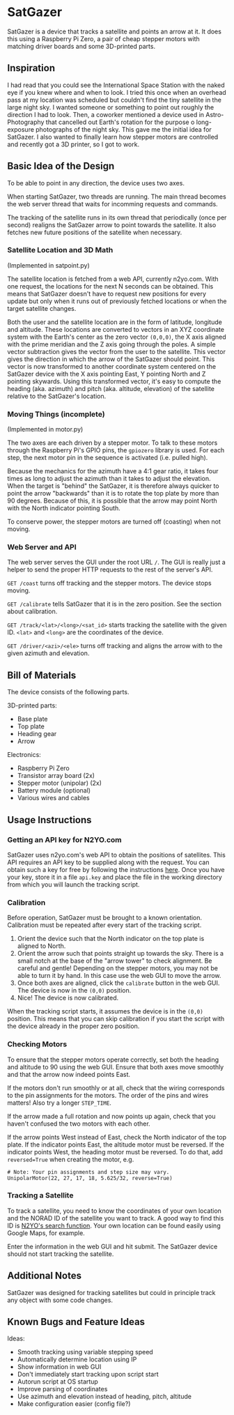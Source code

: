 # SatGazer

SatGazer is a device that tracks a satellite and points an arrow at it.
It does this using a Raspberry Pi Zero, a pair of cheap stepper motors with matching driver boards and some 3D-printed parts.

## Inspiration

I had read that you could see the International Space Station with the naked eye if you knew where and when to look.
I tried this once when an overhead pass at my location was scheduled but couldn't find the tiny satellite in the large night sky.
I wanted someone or something to point out roughly the direction I had to look.
Then, a coworker mentioned a device used in Astro-Photography that cancelled out Earth's rotation for the purpose o long-exposure photographs of the night sky.
This gave me the initial idea for SatGazer.
I also wanted to finally learn how stepper motors are controlled and recently got a 3D printer, so I got to work.

## Basic Idea of the Design

To be able to point in any direction, the device uses two axes.

When starting SatGazer, two threads are running.
The main thread becomes the web server thread that waits for incomming requests and commands.

The tracking of the satellite runs in its own thread that periodically (once per second) realigns the SatGazer arrow to point towards the satellite.
It also fetches new future positions of the satellite when necessary.

### Satellite Location and 3D Math

(Implemented in satpoint.py)

The satellite location is fetched from a web API, currently n2yo.com.
With one request, the locations for the next N seconds can be obtained.
This means that SatGazer doesn't have to request new positions for every update but only when it runs out of previously fetched locations or when the target satellite changes.

Both the user and the satellite location are in the form of latitude, longitude and altitude.
These locations are converted to vectors in an XYZ coordinate system with the Earth's center as the zero vector `(0,0,0)`, the X axis aligned with the prime meridian and the Z axis going through the poles.
A simple vector subtraction gives the vector from the user to the satellite.
This vector gives the direction in which the arrow of the SatGazer should point.
This vector is now transformed to another coordinate system centered on the SatGazer device with the X axis pointing East, Y pointing North and Z pointing skywards.
Using this transformed vector, it's easy to compute the heading (aka. azimuth) and pitch (aka. altitude, elevation) of the satellite relative to the SatGazer's location.

### Moving Things (incomplete)

(Implemented in motor.py)

The two axes are each driven by a stepper motor.
To talk to these motors through the Raspberry Pi's GPIO pins, the `gpiozero` library is used.
For each step, the next motor pin in the sequence is activated (i.e. pulled high).

Because the mechanics for the azimuth have a 4:1 gear ratio, it takes four times as long to adjust the azimuth than it takes to adjust the elevation.
When the target is "behind" the SatGazer, it is therefore always quicker to point the arrow "backwards" than it is to rotate the top plate by more than 90 degrees.
Because of this, it is possible that the arrow may point North with the North indicator pointing South.

To conserve power, the stepper motors are turned off (coasting) when not moving.

### Web Server and API

The web server serves the GUI under the root URL `/`.
The GUI is really just a helper to send the proper HTTP requests to the rest of the server's API.

`GET /coast` turns off tracking and the stepper motors. The device stops moving.

`GET /calibrate` tells SatGazer that it is in the zero position. See the section about calibration.

`GET /track/<lat>/<long>/<sat_id>` starts tracking the satellite with the given ID. `<lat>` and `<long>` are the coordinates of the device.

`GET /driver/<azi>/<ele>` turns off tracking and aligns the arrow with to the given azimuth and elevation.

## Bill of Materials

The device consists of the following parts.

3D-printed parts:
- Base plate
- Top plate
- Heading gear
- Arrow

Electronics:
- Raspberry Pi Zero
- Transistor array board (2x)
- Stepper motor (unipolar) (2x)
- Battery module (optional)
- Various wires and cables

## Usage Instructions

### Getting an API key for N2YO.com

SatGazer uses n2yo.com's web API to obtain the positions of satellites.
This API requires an API key to be supplied along with the request.
You can obtain such a key for free by following the instructions [here](https://n2yo.com/api/).
Once you have your key, store it in a file `api.key` and place the file in the working directory from which you will launch the tracking script.

### Calibration

Before operation, SatGazer must be brought to a known orientation.
Calibration must be repeated after every start of the tracking script.

1. Orient the device such that the North indicator on the top plate is aligned to North.
2. Orient the arrow such that points straight up towards the sky. 
There is a small notch at the base of the "arrow tower" to check alignment.
Be careful and gentle!
Depending on the stepper motors, you may not be able to turn it by hand. 
In this case use the web GUI to move the arrow.
3. Once both axes are aligned, click the `calibrate` button in the web GUI.
The device is now in the `(0,0)` position.
4. Nice! The device is now calibrated.

When the tracking script starts, it assumes the device is in the `(0,0)` position.
This means that you can skip calibration if you start the script with the device already in the proper zero position.

### Checking Motors

To ensure that the stepper motors operate correctly, set both the heading and altitude to 90 using the web GUI.
Ensure that both axes move smoothly and that the arrow now indeed points East.

If the motors don't run smoothly or at all, check that the wiring corresponds to the pin assignments for the motors.
The order of the pins and wires matters! Also try a longer `STEP_TIME`.

If the arrow made a full rotation and now points up again, check that you haven't confused the two motors with each other.

If the arrow points West instead of East, check the North indicator of the top plate.
If the indicator points East, the altitude motor must be reversed.
If the indicator points West, the heading motor must be reversed.
To do that, add `reversed=True` when creating the motor, e.g.

```
# Note: Your pin assignments and step size may vary.
UnipolarMotor(22, 27, 17, 18, 5.625/32, reverse=True)
```

### Tracking a Satellite

To track a satellite, you need to know the coordinates of your own location and the NORAD ID of the satellite you want to track.
A good way to find this ID is [N2YO's search function](https://n2yo.com/database/).
Your own location can be found easily using Google Maps, for example.

Enter the information in the web GUI and hit submit.
The SatGazer device should not start tracking the satellite.

## Additional Notes

SatGazer was designed for tracking satellites but could in principle track any object with some code changes.

## Known Bugs and Feature Ideas

Ideas:
- Smooth tracking using variable stepping speed
- Automatically determine location using IP
- Show information in web GUI
- Don't immediately start tracking upon script start
- Autorun script at OS startup
- Improve parsing of coordinates
- Use azimuth and elevation instead of heading, pitch, altitude
- Make configuration easier (config file?)